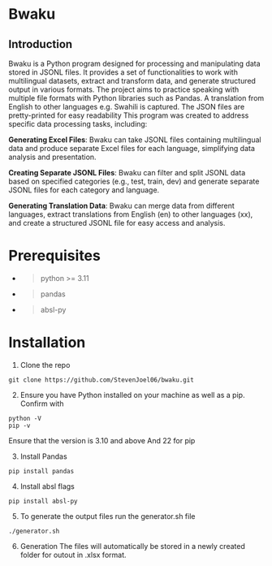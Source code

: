 ﻿# Bwaku

## Introduction

Bwaku is a Python program designed for processing and manipulating data stored in JSONL files. It provides a set of functionalities to work with multilingual datasets, extract and transform data, and generate structured output in various formats.
The project aims to practice speaking with multiple file formats with Python libraries such as Pandas. A translation from English to other languages e.g. Swahili is captured. The JSON files are pretty-printed for easy readability
This program was created to address specific data processing tasks, including:

**Generating Excel Files**: Bwaku can take JSONL files containing multilingual data and produce separate Excel files for each language, simplifying data analysis and presentation.

**Creating Separate JSONL Files**: Bwaku can filter and split JSONL data based on specified categories (e.g., test, train, dev) and generate separate JSONL files for each category and language.

**Generating Translation Data**: Bwaku can merge data from different languages, extract translations from English (en) to other languages (xx), and create a structured JSONL file for easy access and analysis.

# Prerequisites
- >python >= 3.11
- >pandas
- >absl-py


# Installation

1. Clone the repo
```
git clone https://github.com/StevenJoel06/bwaku.git
```

2. Ensure you have Python installed on your machine as well as a pip. Confirm with 
```
python -V
pip -v
```
Ensure that the version is 3.10 and above And 22 for pip

3. Install Pandas
```
pip install pandas
```

4. Install absl flags
```
pip install absl-py
```

5. To generate the output files run the generator.sh file
```
./generator.sh
```
6. Generation
The files will automatically be stored in a newly created folder for outout in .xlsx format.
